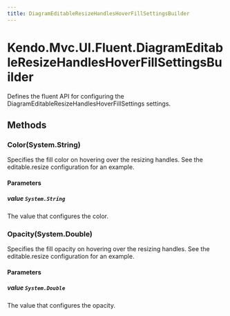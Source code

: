 ```yaml
---
title: DiagramEditableResizeHandlesHoverFillSettingsBuilder
---
```


# Kendo.Mvc.UI.Fluent.DiagramEditableResizeHandlesHoverFillSettingsBuilder
Defines the fluent API for configuring the DiagramEditableResizeHandlesHoverFillSettings settings.




## Methods


### Color(System.String)
Specifies the fill color on hovering over the resizing handles. See the editable.resize configuration for an example.


#### Parameters

##### value `System.String`
The value that configures the color.





### Opacity(System.Double)
Specifies the fill opacity on hovering over the resizing handles. See the editable.resize configuration for an example.


#### Parameters

##### value `System.Double`
The value that configures the opacity.






